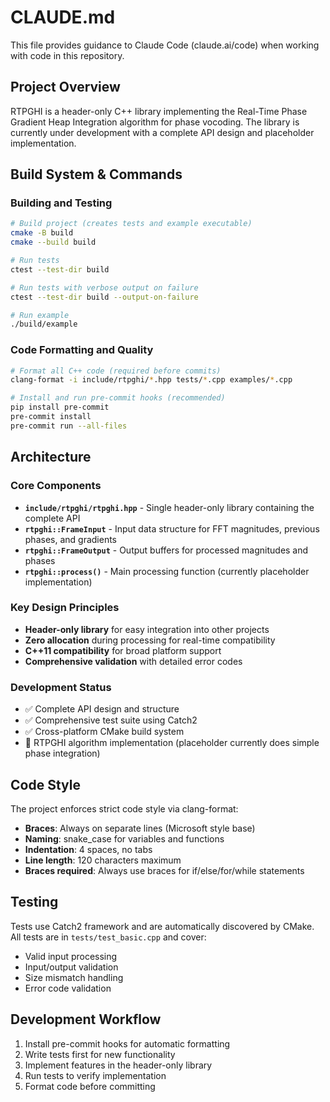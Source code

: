 # CLAUDE.md

This file provides guidance to Claude Code (claude.ai/code) when working with code in this repository.

## Project Overview

RTPGHI is a header-only C++ library implementing the Real-Time Phase Gradient Heap Integration algorithm for phase vocoding. The library is currently under development with a complete API design and placeholder implementation.

## Build System & Commands

### Building and Testing
```bash
# Build project (creates tests and example executable)
cmake -B build
cmake --build build

# Run tests
ctest --test-dir build

# Run tests with verbose output on failure
ctest --test-dir build --output-on-failure

# Run example
./build/example
```

### Code Formatting and Quality
```bash
# Format all C++ code (required before commits)
clang-format -i include/rtpghi/*.hpp tests/*.cpp examples/*.cpp

# Install and run pre-commit hooks (recommended)
pip install pre-commit
pre-commit install
pre-commit run --all-files
```

## Architecture

### Core Components
- **`include/rtpghi/rtpghi.hpp`** - Single header-only library containing the complete API
- **`rtpghi::FrameInput`** - Input data structure for FFT magnitudes, previous phases, and gradients
- **`rtpghi::FrameOutput`** - Output buffers for processed magnitudes and phases
- **`rtpghi::process()`** - Main processing function (currently placeholder implementation)

### Key Design Principles
- **Header-only library** for easy integration into other projects
- **Zero allocation** during processing for real-time compatibility
- **C++11 compatibility** for broad platform support
- **Comprehensive validation** with detailed error codes

### Development Status
- ✅ Complete API design and structure
- ✅ Comprehensive test suite using Catch2
- ✅ Cross-platform CMake build system
- 🚧 RTPGHI algorithm implementation (placeholder currently does simple phase integration)

## Code Style

The project enforces strict code style via clang-format:
- **Braces**: Always on separate lines (Microsoft style base)
- **Naming**: snake_case for variables and functions
- **Indentation**: 4 spaces, no tabs
- **Line length**: 120 characters maximum
- **Braces required**: Always use braces for if/else/for/while statements

## Testing

Tests use Catch2 framework and are automatically discovered by CMake. All tests are in `tests/test_basic.cpp` and cover:
- Valid input processing
- Input/output validation
- Size mismatch handling
- Error code validation

## Development Workflow

1. Install pre-commit hooks for automatic formatting
2. Write tests first for new functionality
3. Implement features in the header-only library
4. Run tests to verify implementation
5. Format code before committing